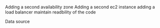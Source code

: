 Adding a second availability zone
Adding a second ec2 instance
adding a load balancer
maintain readbility of the code


Data source